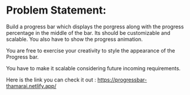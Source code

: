 <h1>Problem Statement:</h1>

Build a progress bar which displays the porgress along with the progress percentage in the middle of the bar. Its should be customizable and scalable. You also have to show the progress animation.

You are free to exercise your creativity to style the appearance of the Progress bar.

You have to make it scalable considering future incoming requirements.

Here is the link you can check it out : https://progressbar-thamarai.netlify.app/

